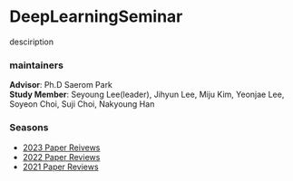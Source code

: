 # DeepLearningSeminar
desciription

### maintainers   
**Advisor**:  Ph.D Saerom Park   
**Study Member**: Seyoung Lee(leader), Jihyun Lee, Miju Kim, Yeonjae Lee, Soyeon Choi, Suji Choi, Nakyoung Han   

### Seasons   
* [2023 Paper Reivews](https://github.com/kukeumen/DeepLearningSeminar/tree/main/2023_Paper_Reviews)
* [2022 Paper Reviews](https://github.com/kukeumen/DeepLearningSeminar/tree/main/2022_Paper_Reviews)
* [2021 Paper Reviews](https://github.com/kukeumen/DeepLearningSeminar/tree/main/2021_Paper_Reviews)
